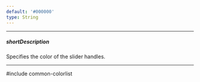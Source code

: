 ```yaml
---
default: '#000000'
type: String
---
```

---
##### shortDescription
Specifies the color of the slider handles.

---
#include common-colorlist